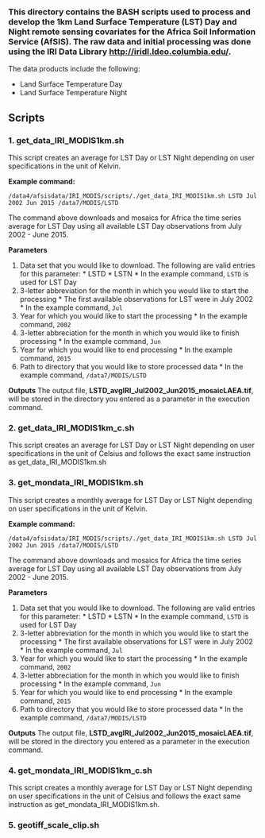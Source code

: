 ### This directory contains the BASH scripts used to process and develop the 1km Land Surface Temperature (LST) Day and Night remote sensing covariates for the Africa Soil Information Service (AfSIS). The raw data and initial processing was done using the IRI Data Library http://iridl.ldeo.columbia.edu/.

The data products include the following:
* Land Surface Temperature Day
* Land Surface Temperature Night

## Scripts

### 1. get_data_IRI_MODIS1km.sh

This script creates an average for LST Day or LST Night depending on user specifications in the unit of Kelvin.

**Example command:**

```
/data4/afsisdata/IRI_MODIS/scripts/./get_data_IRI_MODIS1km.sh LSTD Jul 2002 Jun 2015 /data7/MODIS/LSTD
```

The command above downloads and mosaics for Africa the time series average for LST Day using all available LST Day observations from July 2002 - June 2015.

**Parameters**
  1. Data set that you would like to download. The following are valid entries for this parameter:
  	* LSTD
  	* LSTN
  	* In the example command, ``LSTD`` is used for LST Day
  2. 3-letter abbreviation for the month in which you would like to start the processing
  	* The first available observations for LST were in July 2002
  	* In the example command, ``Jul``
  3. Year for which you would like to start the processing
  	* In the example command, ``2002``
  4. 3-letter abbreciation for the month in which you would like to finish processing
  	* In the example command, ``Jun``
  5. Year for which you would like to end processing
  	* In the example command, ``2015``
  6. Path to directory that you would like to store processed data
  	* In the example command, ``/data7/MODIS/LSTD``

**Outputs**
The output file, **LSTD_avgIRI_Jul2002_Jun2015_mosaicLAEA.tif**, will be stored in the directory you entered as a parameter in the execution command.

### 2. get_data_IRI_MODIS1km_c.sh

This script creates an average for LST Day or LST Night depending on user specifications in the unit of Celsius and follows the exact same instruction as get_data_IRI_MODIS1km.sh

### 3. get_mondata_IRI_MODIS1km.sh

This script creates a monthly average for LST Day or LST Night depending on user specifications in the unit of Kelvin.

**Example command:**

```
/data4/afsisdata/IRI_MODIS/scripts/./get_data_IRI_MODIS1km.sh LSTD Jul 2002 Jun 2015 /data7/MODIS/LSTD
```

The command above downloads and mosaics for Africa the time series average for LST Day using all available LST Day observations from July 2002 - June 2015.

**Parameters**
  1. Data set that you would like to download. The following are valid entries for this parameter:
  	* LSTD
  	* LSTN
  	* In the example command, ``LSTD`` is used for LST Day
  2. 3-letter abbreviation for the month in which you would like to start the processing
  	* The first available observations for LST were in July 2002
  	* In the example command, ``Jul``
  3. Year for which you would like to start the processing
  	* In the example command, ``2002``
  4. 3-letter abbreciation for the month in which you would like to finish processing
  	* In the example command, ``Jun``
  5. Year for which you would like to end processing
  	* In the example command, ``2015``
  6. Path to directory that you would like to store processed data
  	* In the example command, ``/data7/MODIS/LSTD``

**Outputs**
The output file, **LSTD_avgIRI_Jul2002_Jun2015_mosaicLAEA.tif**, will be stored in the directory you entered as a parameter in the execution command.


### 4. get_mondata_IRI_MODIS1km_c.sh

This script creates a monthly average for LST Day or LST Night depending on user specifications in the unit of Celsius and follows the exact same instruction as get_mondata_IRI_MODIS1km.sh.

### 5. geotiff_scale_clip.sh

